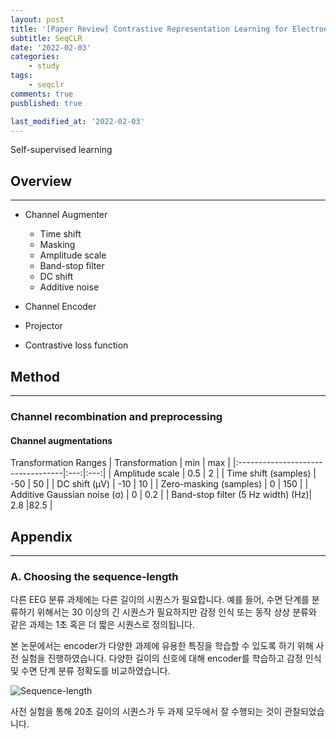 ```yaml
---
layout: post
title: '[Paper Review] Contrastive Representation Learning for Electroencephalogram Classication'
subtitle: SeqCLR
date: '2022-02-03'
categories:
    - study
tags:
    - seqclr
comments: true
pusblished: true

last_modified_at: '2022-02-03'
---
```


Self-supervised learning

## Overview

***

* Channel Augmenter
    - Time shift
    - Masking
    - Amplitude scale
    - Band-stop filter
    - DC shift
    - Additive noise
    
* Channel Encoder
* Projector
* Contrastive loss function

## Method

***

### Channel recombination and preprocessing

#### Channel augmentations


Transformation Ranges
| Transformation                    | min | max |
|:----------------------------------|:---:|:---:|
| Amplitude scale                   | 0.5 |  2  |
| Time shift (samples)              | -50 | 50  |
| DC shift (µV)                     | -10 | 10  |
| Zero-masking (samples)            |  0  | 150 |
| Additive Gaussian noise (σ)       |  0  | 0.2 |
| Band-stop filter (5 Hz width) (Hz)| 2.8 |82.5 |


## Appendix

***

### A. Choosing the sequence-length

다른 EEG 분류 과제에는 다른 길이의 시퀀스가 필요합니다.
예를 들어, 수면 단계를 분류하기 위해서는 30 이상의 긴 시퀀스가 필요하지만
감정 인식 또는 동작 상상 분류와 같은 과제는 1초 혹은 더 짧은 시퀀스로 정의됩니다.

본 논문에서는 encoder가 다양한 과제에 유용한 특징을 학습할 수 있도록 하기 위해 사전 실험을 진행하였습니다. 다양한 길이의 신호에 대해 encoder를 학습하고 감정 인식 및 수면 단계 분류 정확도를 비교하였습니다.

![Sequence-length](https://github.com/HayoonSong/Images-for-Github-Pages/blob/main/study/paper_review/2022-02-03-SimCLR/appendixA.PNG?raw=true)

사전 실험을 통해 20초 길이의 시퀀스가 두 과제 모두에서 잘 수행되는 것이 관찰되었습니다. 